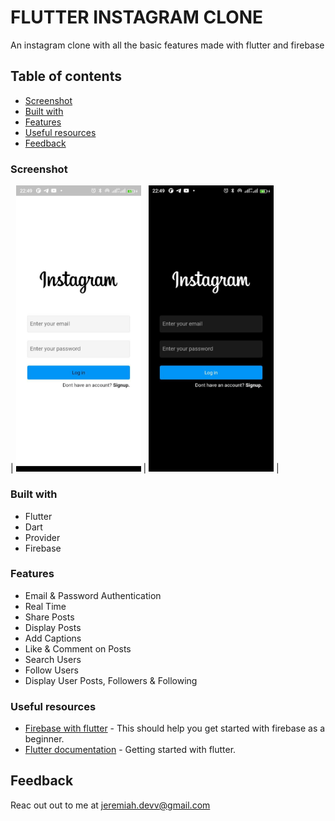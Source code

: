 # FLUTTER INSTAGRAM CLONE

An instagram clone with all the basic features made with flutter and firebase

## Table of contents

- [Screenshot](#screenshot)
- [Built with](#built-with)
- [Features](#features)
- [Useful resources](#useful-resources)
- [Feedback](#feedback)

### Screenshot

| <img src="./assets/screenshots/login_ligth.jpg" width="200" /> | <img src="./assets/screenshots/login_dark.jpg" width="200" /> |

### Built with

- Flutter
- Dart
- Provider
- Firebase

### Features

- Email & Password Authentication
- Real Time
- Share Posts
- Display Posts
- Add Captions
- Like & Comment on Posts
- Search Users
- Follow Users
- Display User Posts, Followers & Following

### Useful resources

- [Firebase with flutter](https://firebase.google.com/docs/guides/) - This should help you get started with firebase as a beginner.
- [Flutter documentation](https://docs.flutter.dev/) - Getting started with flutter.

## Feedback

Reac out out to me at <jeremiah.devv@gmail.com>
